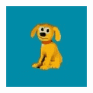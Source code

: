 <div align="center">
	<img src="https://raw.githubusercontent.com/RealPeha/RealPeha/master/dog.gif">
</div>